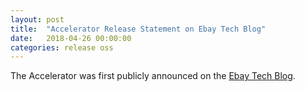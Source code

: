 ```yaml
---
layout: post
title:  "Accelerator Release Statement on Ebay Tech Blog"
date:   2018-04-26 00:00:00
categories: release oss
---
```


The Accelerator was first publicly announced on the [Ebay Tech Blog](https://www.ebayinc.com/stories/blogs/tech/announcing-the-accelerator-processing-1-000-000-000-lines-per-second-on-a-single-computer/).
